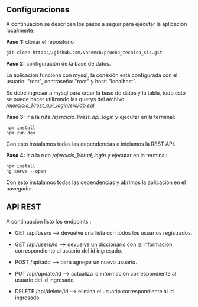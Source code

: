 ## Configuraciones
A continuación se describen los pasos a seguir para ejecutar la aplicación localmente:

**Paso 1:** clonar el repositorio
```
git clone https://github.com/vanemcb/prueba_tecnica_sis.git
```
**Paso 2:** configuración de la base de datos.

La aplicación funciona con mysql, la conexión está configurada con el usuario: "root", contraseña: "root" y host: "localhost".

Se debe ingresar a mysql para crear la base de datos y la tabla, todo esto se puede hacer utilizando las querys del archivo */ejercicio_1/rest_api_login/src/db.sql*

**Paso 3:** ir a la ruta */ejercicio_1/rest_api_login* y ejecutar en la terminal:
```
npm install
npm run dev
```
Con esto instalamos todas las dependencias e iniciamos la REST API.

**Paso 4:** ir a la ruta */ejercicio_1/crud_login* y ejecutar en la terminal:
```
npm install
ng serve --open
```
Con esto instalamos todas las dependencias y abrimos la aplicación en el navegador.

## API REST
A continuación listo los endpoints :

* GET /api/users --> devuelve una lista con todos los usuarios registrados.

* GET /api/users/id --> devuelve un diccionario con la información correspondiente al usuario del id ingresado.

* POST /api/add --> para agregar un nuevo usuario.

* PUT /api/update/id --> actualiza la información correspondiente al usuario del id ingresado.

* DELETE /api/delete/id --> elimina el usuario correspondiente al id ingresado.

